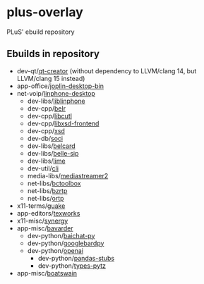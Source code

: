 # plus-overlay
PLuS' ebuild repository

## Ebuilds in repository
* dev-qt/[qt-creator](https://github.com/qt-creator/qt-creator) (without dependency to LLVM/clang 14, but LLVM/clang 15 instead)
* app-office/[joplin-desktop-bin](https://github.com/laurent22/joplin)
* net-voip/[linphone-desktop](https://gitlab.linphone.org/BC/public/linphone-desktop)
  * dev-libs/[liblinphone](https://gitlab.linphone.org/BC/public/liblinphone)
  * dev-cpp/[belr](https://gitlab.linphone.org/BC/public/belr)
  * dev-cpp/[libcutl](https://www.codesynthesis.com/projects/libcutl/)
  * dev-cpp/[libxsd-frontend](https://www.codesynthesis.com/projects/libxsd-frontend/)
  * dev-cpp/[xsd](https://www.codesynthesis.com/products/xsd/)
  * dev-db/[soci](https://github.com/SOCI/soci)
  * dev-libs/[belcard](https://gitlab.linphone.org/BC/public/belcard)
  * dev-libs/[belle-sip](https://gitlab.linphone.org/BC/public/belle-sip)
  * dev-libs/[lime](https://gitlab.linphone.org/BC/public/lime)
  * dev-util/[cli](https://www.codesynthesis.com/projects/cli/)
  * media-libs/[mediastreamer2](https://gitlab.linphone.org/BC/public/mediastreamer2)
  * net-libs/[bctoolbox](https://gitlab.linphone.org/BC/public/bctoolbox)
  * net-libs/[bzrtp](https://gitlab.linphone.org/BC/public/bzrtp)
  * net-libs/[ortp](https://gitlab.linphone.org/BC/public/ortp)
* x11-terms/[guake](https://github.com/Guake/guake)
* app-editors/[texworks](https://github.com/TeXworks/texworks)
* x11-misc/[synergy](https://github.com/symless/synergy-core)
* app-misc/[bavarder](https://github.com/Bavarder/Bavarder)
  * dev-python/[baichat-py](https://github.com/Bavarder/baichat-py)
  * dev-python/[googlebardpy](https://github.com/Bavarder/googlebardpy)
  * dev-python/[openai](https://github.com/openai/openai-python)
    * dev-python/[pandas-stubs](https://github.com/pandas-dev/pandas-stubs)
    * dev-python/[types-pytz](https://github.com/python/typeshed)
* app-misc/[boatswain](https://gitlab.gnome.org/World/boatswain)
  

